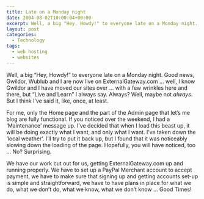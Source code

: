 ```yaml
---
title: Late on a Monday night
date: 2004-08-02T10:00:04+00:00
excerpt: Well, a big "Hey, Howdy!" to everyone late on a Monday night. Good news, Gwildor, Wublub and I are now live on
layout: post
categories:
  - Technology
tags:
  - web hosting
  - websites
---
```

Well, a big &#8220;Hey, Howdy!&#8221; to everyone late on a Monday night. Good news, Gwildor, Wublub and I are now live on ExternalGateway.com &#8230; well, I know Gwildor and I have moved our sites over &#8230; with a few wrinkles here and there, but &#8220;Live and Learn&#8221; I always say. Always? Well, maybe not _always_. But I think I&#8217;ve said it, like, once, at least.

For me, only the Home page and the part of the Admin page that let&#8217;s me blog are fully functional. If you noticed over the weekend, I had a &#8216;Maintenance&#8217; message up. I&#8217;ve decided that when I load this beast up, it will be doing exactly what I want, and only what I want. I&#8217;ve taken down the &#8216;local weather&#8217;. I&#8217;ll try to put it back up, but I found that it was noticeably slowing down the loading of the page. Hopefully, you will have noticed, too &#8230; No? Surprising.

We have our work cut out for us, getting ExternalGateway.com up and running properly. We have to set up a PayPal Merchant account to accept payment, we have to make sure that signing up and getting accounts set-up is simple and straightforward, we have to have plans in place for what we do, what we don&#8217;t do, what we know, what we don&#8217;t know &#8230; Good Times!